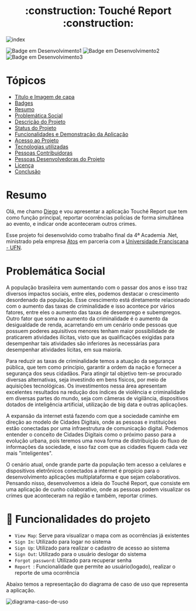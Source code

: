 
<h1 align="center" name="Título-e-Imagem-de-capa"> :construction:  Touché Report  :construction: </h1>

![index](https://user-images.githubusercontent.com/45635129/207673376-22448568-ee23-4220-9779-6fdd1792f6b8.png)


<p name="Badges"></p>


![Badge em Desenvolvimento1](https://img.shields.io/github/downloads/diegoluanfs/atos/total) ![Badge em Desenvolvimento2](https://img.shields.io/github/languages/count/diegoluanfs/atos) ![Badge em Desenvolvimento3](https://img.shields.io/github/license/diegoluanfs/atos)

<h1>Tópicos</h1>

* <a href="Título-e-Imagem-de-capa">[Título e Imagem de capa](#Título-e-Imagem-de-capa)</a>
* <a href="Badges">[Badges](#badges)</a>
* <a href="Resumo">[Resumo](#resumo)</a>
* [Problemática Social](#problematica-social)
* [Descrição do Projeto](#descrição-do-projeto)
* [Status do Projeto](#status-do-Projeto)
* [Funcionalidades e Demonstração da Aplicação](#funcionalidades-e-demonstração-da-aplicação)
* [Acesso ao Projeto](#acesso-ao-projeto)
* [Tecnologias utilizadas](#tecnologias-utilizadas)
* [Pessoas Contribuidoras](#pessoas-contribuidoras)
* [Pessoas Desenvolvedoras do Projeto](#pessoas-desenvolvedoras)
* [Licença](#licença)
* [Conclusão](#conclusão)

<h1 name="Resumo">Resumo</h1>

<p> Olá, me chamo <a href="https://www.linkedin.com/in/diego-silva-442216199/">Diego</a> e vou apresentar a aplicação Touché Report que tem como função principal, reportar ocorrências policias de forma simultânea ao evento, e indicar onde aconteceram outros crimes.</p>

<p>Esse projeto foi desenvolvido como trabalho final da 4ª Academia .Net, ministrado pela empresa <a href="https://www.linkedin.com/company/atos/">Atos</a> em parceria com a <a href="https://www.linkedin.com/school/ufnuniversidadefranciscana/">Universidade Franciscana - UFN</a>. </p>

<h1 name="problematica-social">Problemática Social</h1>


<p>A população brasileira vem aumentando com o passar dos anos e isso traz diversos impactos sociais, entre eles, podemos destacar o crescimento desordenado da população. Esse crescimento está diretamente relacionado com o aumento das taxas de criminalidade e isso acontece por vários fatores, entre eles o aumento das taxas de desemprego e subempregos. Outro fator que soma no aumento da criminalidade é o aumento da desigualdade de renda, acarretando em um cenário onde pessoas que possuem poderes aquisitivos menores tenham maior possibilidade de praticarem atividades ilícitas, visto que as qualificações exigidas para desempenhar tais atividades são inferiores às necessárias para desempenhar atividades lícitas, em sua maioria. </p>

<p>Para reduzir as taxas de criminalidade temos a atuação da segurança pública, que tem como princípio, garantir a ordem da nação e fornecer a segurança dos seus cidadãos. Para atingir tal objetivo tem-se procurado diversas alternativas, seja investindo em bens físicos, por meio de aquisições tecnológicas. Os investimentos nessa área apresentam excelentes resultados na redução dos índices de violência e criminalidade em diversas partes do mundo, seja com câmeras de vigilância, dispositivos dotados de inteligência artificial, utilização de big data e outras aplicações.</p>

<p>A expansão da internet está fazendo com que a sociedade caminhe em direção ao modelo de Cidades Digitais, onde as pessoas e instituições estão conectadas por uma infraestrutura de comunicação digital. Podemos entender o conceito de Cidades Digitais como o próximo passo para a evolução urbana, pois teremos uma nova forma de distribuição do fluxo de informações da sociedade, e isso faz com que as cidades fiquem cada vez mais "inteligentes".</p>

<p>O cenário atual, onde grande parte da população tem acesso a celulares e dispositivos eletrônicos conectados a internet é propício para o desenvolvimento aplicações multiplataforma e que sejam colaborativos. Pensando nisso, desenvolvemos a ideia do Touché Report, que consiste em uma aplicação de cunho colaborativo, onde as pessoas podem visualizar os crimes que aconteceram na região e também, reportar crimes.</p>

# :hammer: Funcionalidades do projeto

- `View Map`: Serve para visualizar o mapa com as ocorrências já existentes
- `Sign In`: Utilizado para logar no sistema
- `Sign Up`: Utilizado para realizar o cadastro de acesso ao sistema
- `Sign Out`: Utilizado para o usuário deslogar do sistema
- `Forgot password`: Utilizado para recuperar senha
- `Report `: Funcionalidade que permite ao usuário(logado), realizar o reporte de uma ocorrência

<p>Abaixo temos a representação do diagrama de caso de uso que representa a aplicação.</p>

![diagrama-caso-de-uso](https://user-images.githubusercontent.com/45635129/207687654-bef1f8a6-bd7f-4cc0-bc55-8925e95f225a.png)


